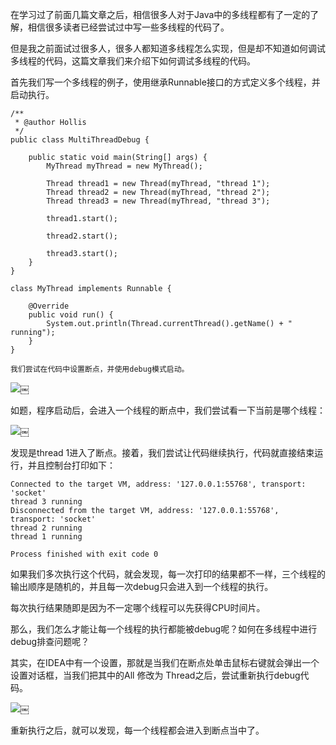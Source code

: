 在学习过了前面几篇文章之后，相信很多人对于Java中的多线程都有了一定的了解，相信很多读者已经尝试过中写一些多线程的代码了。

但是我之前面试过很多人，很多人都知道多线程怎么实现，但是却不知道如何调试多线程的代码，这篇文章我们来介绍下如何调试多线程的代码。

首先我们写一个多线程的例子，使用继承Runnable接口的方式定义多个线程，并启动执行。

    /**
     * @author Hollis
     */
    public class MultiThreadDebug {
    
        public static void main(String[] args) {
            MyThread myThread = new MyThread();
    
            Thread thread1 = new Thread(myThread, "thread 1");
            Thread thread2 = new Thread(myThread, "thread 2");
            Thread thread3 = new Thread(myThread, "thread 3");
    
            thread1.start();
    
            thread2.start();
    
            thread3.start();
        }
    }
    
    class MyThread implements Runnable {
    
        @Override
        public void run() {
            System.out.println(Thread.currentThread().getName() + " running");
        }
    }
    
    我们尝试在代码中设置断点，并使用debug模式启动。
    

![][1]￼

如题，程序启动后，会进入一个线程的断点中，我们尝试看一下当前是哪个线程：

![][2]￼

发现是thread 1进入了断点。接着，我们尝试让代码继续执行，代码就直接结束运行，并且控制台打印如下：

    Connected to the target VM, address: '127.0.0.1:55768', transport: 'socket'
    thread 3 running
    Disconnected from the target VM, address: '127.0.0.1:55768', transport: 'socket'
    thread 2 running
    thread 1 running
    
    Process finished with exit code 0
    

如果我们多次执行这个代码，就会发现，每一次打印的结果都不一样，三个线程的输出顺序是随机的，并且每一次debug只会进入到一个线程的执行。

每次执行结果随即是因为不一定哪个线程可以先获得CPU时间片。

那么，我们怎么才能让每一个线程的执行都能被debug呢？如何在多线程中进行debug排查问题呢？

其实，在IDEA中有一个设置，那就是当我们在断点处单击鼠标右键就会弹出一个设置对话框，当我们把其中的All 修改为 Thread之后，尝试重新执行debug代码。

![][3]￼

重新执行之后，就可以发现，每一个线程都会进入到断点当中了。

 [1]: https://www.hollischuang.com/wp-content/uploads/2020/11/16065562943648.jpg
 [2]: https://www.hollischuang.com/wp-content/uploads/2020/11/16065563249582.jpg
 [3]: https://www.hollischuang.com/wp-content/uploads/2020/11/16065565440571.jpg